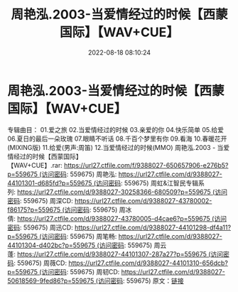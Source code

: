 ﻿---
title: 周艳泓.2003-当爱情经过的时候【西蒙国际】【WAV+CUE】
date: 2022-08-18 08:10:24
categories: WAV车载音乐、镜像
tags: 华语中文
---
# 周艳泓.2003-当爱情经过的时候【西蒙国际】【WAV+CUE】

专辑曲目：
01.爱之旅
02.当爱情经过的时候
03.亲爱的你
04.快乐简单
05.给爱
06.夏日的最后一朵玫瑰
07.眼睛不听话
08.千百个梦里有你
09.看海
10.春暖花开(MIXING版)
11.给爱(男声:周笛)
12.当爱情经过的时候(MMO)
周艳泓.2003 -
当爱情经过的时候【西蒙国际】【WAV+CUE】.rar: https://url27.ctfile.com/f/9388027-650657906-e276b5?p=559675 (访问密码:
559675)
周艳泓: https://url27.ctfile.com/d/9388027-44101301-d685fd?p=559675 (访问密码:
559675)
周虹&江智民专辑系列: https://url27.ctfile.com/d/9388027-30258366-680509?p=559675 (访问密码:
559675)
周深CD: https://url27.ctfile.com/d/9388027-43780002-f86175?p=559675 (访问密码:
559675)
周冰倩: https://url27.ctfile.com/d/9388027-43780005-d4cae6?p=559675 (访问密码:
559675)
周迅CD: https://url27.ctfile.com/d/9388027-44101298-df4a11?p=559675 (访问密码:
559675)
周笔畅: https://url27.ctfile.com/d/9388027-44101304-d402bc?p=559675 (访问密码:
559675)
周云蓬: https://url27.ctfile.com/d/9388027-44101307-287a27?p=559675 (访问密码:
559675)
周薇CD: https://url27.ctfile.com/d/9388027-44101310-656dcb?p=559675 (访问密码:
559675)
周韧CD: https://url27.ctfile.com/d/9388027-50618569-9fed86?p=559675 (访问密码:
559675)
原文：[链接](https://blog.sina.com.cn/s/blog_1647c7e7601030yxf.html)